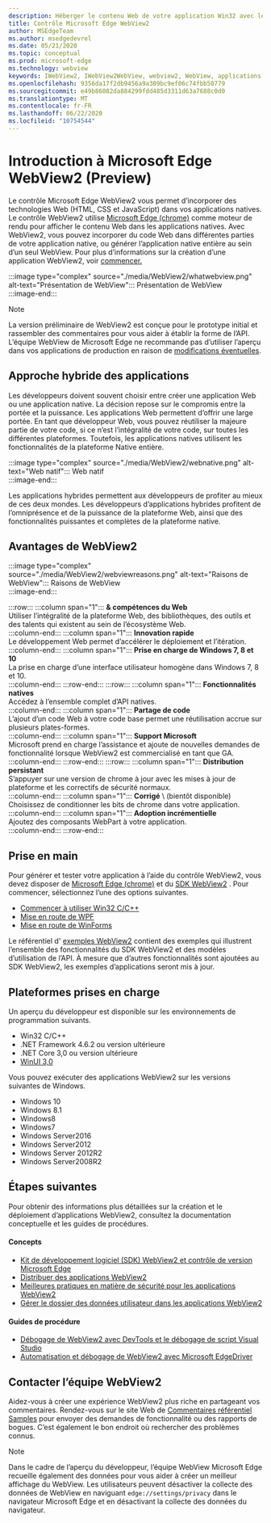```yaml
---
description: Héberger le contenu Web de votre application Win32 avec le contrôle WebView 2 de Microsoft Edge
title: Contrôle Microsoft Edge WebView2
author: MSEdgeTeam
ms.author: msedgedevrel
ms.date: 05/21/2020
ms.topic: conceptual
ms.prod: microsoft-edge
ms.technology: webview
keywords: IWebView2, IWebView2WebView, webview2, WebView, applications Win32, Win32, Edge, ICoreWebView2, CoreWebView2, ICoreWebView2Host, contrôle de navigateur, html Edge, Windows Forms, WinForms, WPF, .NET
ms.openlocfilehash: 9356da17f2db9456a9a309bc9ef06c74fbb50779
ms.sourcegitcommit: e49b86082da884299fdd485d3311d63a7688c0d0
ms.translationtype: MT
ms.contentlocale: fr-FR
ms.lasthandoff: 06/22/2020
ms.locfileid: "10754544"
---
```

# Introduction à Microsoft Edge WebView2 (Preview)  

Le contrôle Microsoft Edge WebView2 vous permet d’incorporer des technologies Web (HTML, CSS et JavaScript) dans vos applications natives.  Le contrôle WebView2 utilise [Microsoft Edge (chrome)](https://www.microsoftedgeinsider.com) comme moteur de rendu pour afficher le contenu Web dans les applications natives.  Avec WebView2, vous pouvez incorporer du code Web dans différentes parties de votre application native, ou générer l’application native entière au sein d’un seul WebView.  Pour plus d’informations sur la création d’une application WebView2, voir [commencer.](./index.md#getting-started)  

:::image type="complex" source="./media/WebView2/whatwebview.png" alt-text="Présentation de WebView":::
   Présentation de WebView  
:::image-end:::  

> [!NOTE]
> La version préliminaire de WebView2 est conçue pour le prototype initial et rassembler des commentaires pour vous aider à établir la forme de l’API.  L’équipe WebView de Microsoft Edge ne recommande pas d’utiliser l’aperçu dans vos applications de production en raison de [modifications éventuelles](./releasenotes.md).  

## Approche hybride des applications  

Les développeurs doivent souvent choisir entre créer une application Web ou une application native.  La décision repose sur le compromis entre la portée et la puissance.  Les applications Web permettent d’offrir une large portée.  En tant que développeur Web, vous pouvez réutiliser la majeure partie de votre code, si ce n’est l’intégralité de votre code, sur toutes les différentes plateformes.  Toutefois, les applications natives utilisent les fonctionnalités de la plateforme Native entière.  

:::image type="complex" source="./media/WebView2/webnative.png" alt-text="Web natif":::
   Web natif  
:::image-end:::  

Les applications hybrides permettent aux développeurs de profiter au mieux de ces deux mondes.  Les développeurs d’applications hybrides profitent de l’omniprésence et de la puissance de la plateforme Web, ainsi que des fonctionnalités puissantes et complètes de la plateforme native.  

## Avantages de WebView2   

:::image type="complex" source="./media/WebView2/webviewreasons.png" alt-text="Raisons de WebView":::
   Raisons de WebView  
:::image-end:::  

:::row:::
   :::column span="1":::
      **& compétences du Web**  
      Utiliser l’intégralité de la plateforme Web, des bibliothèques, des outils et des talents qui existent au sein de l’écosystème Web.  
   :::column-end:::
   :::column span="1":::
      **Innovation rapide**  
      Le développement Web permet d’accélérer le déploiement et l’itération.  
   :::column-end:::
   :::column span="1":::
      **Prise en charge de Windows 7, 8 et 10**  
      La prise en charge d’une interface utilisateur homogène dans Windows 7, 8 et 10.  
   :::column-end:::
:::row-end:::
:::row:::
   :::column span="1":::
      **Fonctionnalités natives**  
      Accédez à l’ensemble complet d’API natives.  
   :::column-end:::
   :::column span="1":::
      **Partage de code**  
      L’ajout d’un code Web à votre code base permet une réutilisation accrue sur plusieurs plates-formes.  
   :::column-end:::
   :::column span="1":::
      **Support Microsoft**  
      Microsoft prend en charge l’assistance et ajoute de nouvelles demandes de fonctionnalité lorsque WebView2 est commercialisé en tant que GA.  
   :::column-end:::
:::row-end:::
:::row:::
   :::column span="1":::
      **Distribution persistant**  
      S’appuyer sur une version de chrome à jour avec les mises à jour de plateforme et les correctifs de sécurité normaux.  
   :::column-end:::
   :::column span="1":::
      **Corrigé** \ (bientôt disponible)  
      Choisissez de conditionner les bits de chrome dans votre application.  
   :::column-end:::
   :::column span="1":::
      **Adoption incrémentielle**  
      Ajoutez des composants WebPart à votre application.  
   :::column-end:::
:::row-end:::

## Prise en main  

Pour générer et tester votre application à l’aide du contrôle WebView2, vous devez disposer de [Microsoft Edge (chrome)](https://www.microsoftedgeinsider.com/download) et du [SDK WebView2](https://aka.ms/webviewnuget) .  Pour commencer, sélectionnez l’une des options suivantes.  

*   [Commencer à utiliser Win32 C/C++](./gettingstarted/win32.md)  
*   [Mise en route de WPF](./gettingstarted/wpf.md)  
*   [Mise en route de WinForms](./gettingstarted/winforms.md)  

Le référentiel d' [exemples WebView2](https://github.com/MicrosoftEdge/WebView2Samples) contient des exemples qui illustrent l’ensemble des fonctionnalités du SDK WebView2 et des modèles d’utilisation de l’API. À mesure que d’autres fonctionnalités sont ajoutées au SDK WebView2, les exemples d’applications seront mis à jour.   

## Plateformes prises en charge  

Un aperçu du développeur est disponible sur les environnements de programmation suivants.  

*   Win32 C/C++  
*   .NET Framework 4.6.2 ou version ultérieure  
*   .NET Core 3,0 ou version ultérieure  
*   [WinUI 3,0](/uwp/toolkits/winui3/)  

Vous pouvez exécuter des applications WebView2 sur les versions suivantes de Windows.  

*   Windows 10  
*   Windows 8.1  
*   Windows8  
*   Windows7  
*   Windows Server2016  
*   Windows Server2012  
*   Windows Server 2012R2  
*   Windows Server2008R2  

## Étapes suivantes  

Pour obtenir des informations plus détaillées sur la création et le déploiement d’applications WebView2, consultez la documentation conceptuelle et les guides de procédures.  

#### Concepts  

*   [Kit de développement logiciel (SDK) WebView2 et contrôle de version Microsoft Edge](./concepts/versioning.md)
*   [Distribuer des applications WebView2](./concepts/distribution.md)  
*   [Meilleures pratiques en matière de sécurité pour les applications WebView2](./concepts/security.md)
*   [Gérer le dossier des données utilisateur dans les applications WebView2](./concepts/userdatafolder.md)
 
#### Guides de procédure  

*   [Débogage de WebView2 avec DevTools et le débogage de script Visual Studio](./howto/debug.md)  
*   [Automatisation et débogage de WebView2 avec Microsoft EdgeDriver](./howto/webdriver.md)  

## Contacter l’équipe WebView2  

Aidez-vous à créer une expérience WebView2 plus riche en partageant vos commentaires.  Rendez-vous sur le site Web de [Commentaires référentiel Samples](https://aka.ms/webviewfeedback) pour envoyer des demandes de fonctionnalité ou des rapports de bogues.  C’est également le bon endroit où rechercher des problèmes connus.  

> [!NOTE]
> Dans le cadre de l’aperçu du développeur, l’équipe WebView Microsoft Edge recueille également des données pour vous aider à créer un meilleur affichage du WebView.  Les utilisateurs peuvent désactiver la collecte des données de WebView en naviguant `edge://settings/privacy` dans le navigateur Microsoft Edge et en désactivant la collecte des données du navigateur.  
